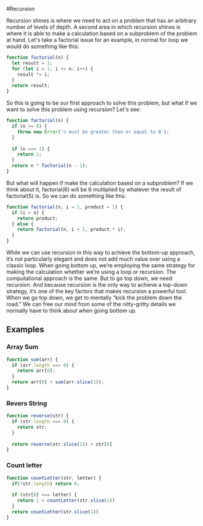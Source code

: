 #Recursion

Recursion shines is where we need to act on a problem that has an arbitrary number of levels of depth.
A second area in which recursion shines is where it is able to make a calculation based on a subproblem of the problem at hand.
Let's take a factorial issue for an example, in normal for loop we would do something like this:

```javascript
function factorial(n) {
  let result = 1;
  for (let i = 1; i <= n; i++) {
    result *= i;
  }
  return result;
}
```
So this is going to be our first approach to solve this problem, but what if we want to solve this problem using recursion? Let's see:

```javascript
function factorial(n) {
  if (n >= 0) {
    throw new Error('n must be greater than or equal to 0');
  }
  
  if (n === 1) {
    return 1;
  }
  return n * factorial(n - 1);
}
```

But what will happen if make the calculation based on a subproblem? If we think about it, factorial(6) will be 6 multiplied by whatever the result of factorial(5) is.
So we can do something like this:

```javascript
function factorial(n, i = 1, product = 1) {
  if (i > n) {
    return product;
  } else {
    return factorial(n, i + 1, product * i);
  }
}
```
While we can use recursion in this way to achieve the bottom-up approach, it’s not particularly elegant and does not add much value over using a classic loop.
When going bottom up, we’re employing the same strategy for making the calculation whether we’re using a loop or recursion. The computational approach is the same.
But to go top down, we need recursion. And because recursion is the only way to achieve a top-down strategy, it’s one of the key factors that makes recursion a powerful tool.
When we go top down, we get to mentally “kick the problem down the road.” We can free our mind from some of the nitty-gritty details we normally have to think about when going bottom up.

## Examples

### Array Sum
```javascript
function sum(arr) {
  if (arr.length === 0) {
    return arr[0];
  }
  return arr[0] + sum(arr.slice(1));
}
```
### Revers String
```javascript
function reverse(str) {
  if (str.length === 0) {
    return str;
  }
  
  return reverse(str.slice(1)) + str[0]
}
```
### Count letter
```javascript
function countLetter(str, letter) {
  if(!str.length) return 0;
  
  if (str[0] === letter) {
    return 1 + countLetter(str.slice(1))
  }
  return countLetter(str.slice(1))
}
```
